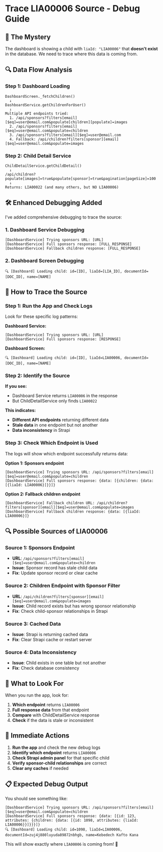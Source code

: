 # Trace LIA00006 Source - Debug Guide

## 🎯 **The Mystery**

The dashboard is showing a child with `liaId: "LIA00006"` that **doesn't exist** in the database. We need to trace where this data is coming from.

## 🔍 **Data Flow Analysis**

### **Step 1: Dashboard Loading**
```
DashboardScreen._fetchChildren() 
  ↓
DashboardService.getChildrenForUser()
  ↓
Multiple API endpoints tried:
  1. /api/sponsors?filters[email][$eq]=user@email.com&populate[children][populate]=images
  2. /api/sponsors?filters[email][$eq]=user@email.com&populate=children  
  3. /api/sponsors?filters[email][$eq]=user@email.com
  4. Fallback: /api/children?filters[sponsor][email][$eq]=user@email.com&populate=images
```

### **Step 2: Child Detail Service**
```
ChildDetailService.getChildDetail()
  ↓
/api/children?populate[images]=true&populate[sponsor]=true&pagination[pageSize]=100
  ↓
Returns: LIA00022 (and many others, but NO LIA00006)
```

## 🛠️ **Enhanced Debugging Added**

I've added comprehensive debugging to trace the source:

### **1. Dashboard Service Debugging**
```
[DashboardService] Trying sponsors URL: [URL]
[DashboardService] Full sponsors response: [FULL_RESPONSE]
[DashboardService] Fallback children response: [FULL_RESPONSE]
```

### **2. Dashboard Screen Debugging**
```
🔍 [Dashboard] Loading child: id=[ID], liaId=[LIA_ID], documentId=[DOC_ID], name=[NAME]
```

## 🧪 **How to Trace the Source**

### **Step 1: Run the App and Check Logs**

Look for these specific log patterns:

**Dashboard Service:**
```
[DashboardService] Trying sponsors URL: [URL]
[DashboardService] Full sponsors response: [RESPONSE]
```

**Dashboard Screen:**
```
🔍 [Dashboard] Loading child: id=[ID], liaId=LIA00006, documentId=[DOC_ID], name=[NAME]
```

### **Step 2: Identify the Source**

**If you see:**
- Dashboard Service returns `LIA00006` in the response
- But ChildDetailService only finds `LIA00022`

**This indicates:**
- **Different API endpoints** returning different data
- **Stale data** in one endpoint but not another
- **Data inconsistency** in Strapi

### **Step 3: Check Which Endpoint is Used**

The logs will show which endpoint successfully returns data:

**Option 1: Sponsors endpoint**
```
[DashboardService] Trying sponsors URL: /api/sponsors?filters[email][$eq]=user@email.com&populate=children
[DashboardService] Full sponsors response: {data: [{children: {data: [{liaId: LIA00006}]}}]}
```

**Option 2: Fallback children endpoint**
```
[DashboardService] Fallback children URL: /api/children?filters[sponsor][email][$eq]=user@email.com&populate=images
[DashboardService] Fallback children response: {data: [{liaId: LIA00006}]}
```

## 🔍 **Possible Sources of LIA00006**

### **Source 1: Sponsors Endpoint**
- **URL**: `/api/sponsors?filters[email][$eq]=user@email.com&populate=children`
- **Issue**: Sponsor record has stale child data
- **Fix**: Update sponsor record or clear cache

### **Source 2: Children Endpoint with Sponsor Filter**
- **URL**: `/api/children?filters[sponsor][email][$eq]=user@email.com&populate=images`
- **Issue**: Child record exists but has wrong sponsor relationship
- **Fix**: Check child-sponsor relationships in Strapi

### **Source 3: Cached Data**
- **Issue**: Strapi is returning cached data
- **Fix**: Clear Strapi cache or restart server

### **Source 4: Data Inconsistency**
- **Issue**: Child exists in one table but not another
- **Fix**: Check database consistency

## 🎯 **What to Look For**

When you run the app, look for:

1. **Which endpoint** returns `LIA00006`
2. **Full response data** from that endpoint
3. **Compare** with ChildDetailService response
4. **Check** if the data is stale or inconsistent

## 🔧 **Immediate Actions**

1. **Run the app** and check the new debug logs
2. **Identify which endpoint** returns `LIA00006`
3. **Check Strapi admin panel** for that specific child
4. **Verify sponsor-child relationships** are correct
5. **Clear any caches** if needed

## 📋 **Expected Debug Output**

You should see something like:
```
[DashboardService] Trying sponsors URL: /api/sponsors?filters[email][$eq]=user@email.com&populate=children
[DashboardService] Full sponsors response: {data: [{id: 123, attributes: {children: {data: [{id: 1098, attributes: {liaId: LIA00006}}]}}}]}
🔍 [Dashboard] Loading child: id=1098, liaId=LIA00006, documentId=zuj4j880luyuda89872nbhgb, name=Kebedech Kafto Kana
```

This will show exactly where `LIA00006` is coming from! 🎯
